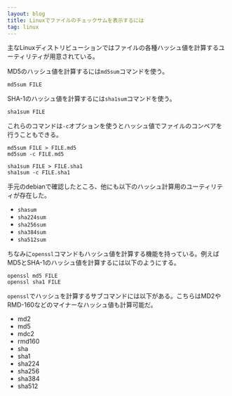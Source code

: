 ```yaml
---
layout: blog
title: Linuxでファイルのチェックサムを表示するには
tag: linux
---
```




主なLinuxディストリビューションではファイルの各種ハッシュ値を計算するユーティリティが用意されている。

MD5のハッシュ値を計算するには`md5sum`コマンドを使う。

~~~~
md5sum FILE
~~~~

SHA-1のハッシュ値を計算するには`sha1sum`コマンドを使う。

~~~~
sha1sum FILE
~~~~

これらのコマンドは`-c`オプションを使うとハッシュ値でファイルのコンペアを行うこともできる。

~~~~
md5sum FILE > FILE.md5
md5sum -c FILE.md5
~~~~

~~~~
sha1sum FILE > FILE.sha1
sha1sum -c FILE.sha1
~~~~

手元のdebianで確認したところ、他にも以下のハッシュ計算用のユーティリティが存在した。

- `shasum`
- `sha224sum`
- `sha256sum`
- `sha384sum`
- `sha512sum`

ちなみに`openssl`コマンドもハッシュ値を計算する機能を持っている。例えばMD5とSHA-1のハッシュ値を計算するには以下のようにする。

~~~~
openssl md5 FILE
openssl sha1 FILE
~~~~

`openssl`でハッシュを計算するサブコマンドには以下がある。こちらはMD2やRMD-160などのマイナーなハッシュ値も計算可能だ。

- md2
- md5
- mdc2
- rmd160
- sha
- sha1
- sha224
- sha256
- sha384
- sha512
